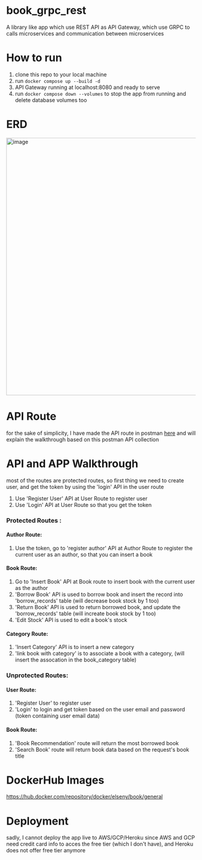 # book_grpc_rest
A library like app which use REST API as API Gateway, which use GRPC to calls microservices and communication between microservices

# How to run

1. clone this repo to your local machine
2. run `docker compose up --build -d`
3. API Gateway running at localhost:8080 and ready to serve
4. run `docker compose down --volumes` to stop the app from running and delete database volumes too

# ERD 
<img width="685" alt="image" src="https://github.com/user-attachments/assets/2f91cb32-81a3-4d65-9f26-b667a8f1a7ed" />


# API Route
for the sake of simplicity, I have made the API route in postman [here](https://www.postman.com/maintenance-architect-99534403/elsen-public/collection/f5sz855/synapsis-book) and will explain the walkthrough based on this postman API collection

# API and APP Walkthrough
most of the routes are protected routes, so first thing we need to create user, and get the token by using the 'login' API in the user route

1. Use 'Register User' API at User Route to register user
2. Use 'Login' API at User Route so that you get the token
   
### Protected Routes : 
#### Author Route:
1. Use the token, go to 'register author' API at Author Route to register the current user as an author, so that you can insert a book

#### Book Route:
1. Go to 'Insert Book' API at Book route to insert book with the current user as the author
2. 'Borrow Book' API is used to borrow book and insert the record into 'borrow_records' table (will decrease book stock by 1 too)
3. 'Return Book' API is used to return borrowed book, and update the 'borrow_records' table (will increate book stock by 1 too)
4. 'Edit Stock' API is used to edit a book's stock

#### Category Route:
1. 'Insert Category' API is to insert a new category
2. 'link book with category' is to associate a book with a category, (will insert the assocation in the book_category table)

### Unprotected Routes:
#### User Route:
1. 'Register User' to register user
2. 'Login' to login and get token based on the user email and password (token containing user email data)

#### Book Route:
1. 'Book Recommendation' route will return the most borrowed book
2. 'Search Book' route will return book data based on the request's book title
   
# DockerHub Images
https://hub.docker.com/repository/docker/elseny/book/general

# Deployment
sadly, I cannot deploy the app live to AWS/GCP/Heroku since AWS and GCP need credit card info to acces the free tier (which I don't have), and Heroku does not offer free tier anymore



